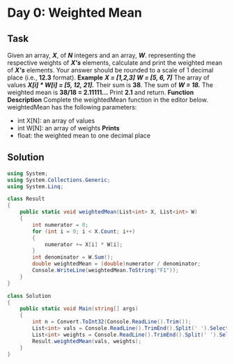 # Day 0: Weighted Mean

## Task

Given an array, **_X_**, of **_N_** integers and an array, **_W_**. representing the respective weights
of **_X's_** elements, calculate and print the weighted mean of **_X's_** elements. Your answer
should be rounded to a scale of 1 decimal place (i.e., **12.3** format).
**Example**
**_X = [1,2,3]_**
**_W = [5, 6, 7]_**
The array of values **_X[i] * W[i] = [5, 12, 21]._** Their sum is **38**. The sum of **_W = 18._**
The weighted mean is **38/18 = 2.11111...** Print **2.1** and return.
**Function Description**
Complete the weightedMean function in the editor below.
weightedMean has the following parameters:

- int X[N]: an array of values
- int W[N]: an array of weights
**Prints**
- float: the weighted mean to one decimal place

## Solution

```csharp
using System;
using System.Collections.Generic;
using System.Linq;

class Result
{
    public static void weightedMean(List<int> X, List<int> W)
    {
        int numerator = 0;
        for (int i = 0; i < X.Count; i++)
        {
            numerator += X[i] * W[i];
        }
        int denominator = W.Sum();
        double weightedMean = (double)numerator / denominator;
        Console.WriteLine(weightedMean.ToString("F1"));
    }
}

class Solution
{
    public static void Main(string[] args)
    {
        int n = Convert.ToInt32(Console.ReadLine().Trim());
        List<int> vals = Console.ReadLine().TrimEnd().Split(' ').Select(int.Parse).ToList();
        List<int> weights = Console.ReadLine().TrimEnd().Split(' ').Select(int.Parse).ToList();
        Result.weightedMean(vals, weights);
    }
}
```
